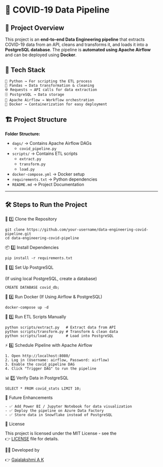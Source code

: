 # 🚀 COVID-19 Data Pipeline  

## 📖 Project Overview  
This project is an **end-to-end Data Engineering pipeline** that extracts COVID-19 data from an API, cleans and transforms it, and loads it into a **PostgreSQL database**. The pipeline is **automated using Apache Airflow** and can be deployed using **Docker**.  

## 📌 Tech Stack  
```
🐍 Python → For scripting the ETL process
📝 Pandas → Data transformation & cleaning
🌐 Requests → API calls for data extraction
🗄️ PostgreSQL → Data storage
🔄 Apache Airflow → Workflow orchestration
🐳 Docker → Containerization for easy deployment
```
## 🏗️ Project Structure  

**Folder Structure:**
- `dags/` → Contains Apache Airflow DAGs  
  - `covid_pipeline.py`  
- `scripts/` → Contains ETL scripts  
  - `extract.py`  
  - `transform.py`  
  - `load.py`  
- `docker-compose.yml` → Docker setup  
- `requirements.txt` → Python dependencies  
- `README.md` → Project Documentation  

---

## 🛠️ Steps to Run the Project

🔽 1️⃣ Clone the Repository  
```
git clone https://github.com/your-username/data-engineering-covid-pipeline.git
cd data-engineering-covid-pipeline
```

📦 2️⃣ Install Dependencies
```
pip install -r requirements.txt
```
🐘 3️⃣ Set Up PostgreSQL

(If using local PostgreSQL, create a database)
```
CREATE DATABASE covid_db;
```
🐳 4️⃣ Run Docker (If Using Airflow & PostgreSQL)
```
docker-compose up -d
```
🔄 5️⃣ Run ETL Scripts Manually
```
python scripts/extract.py   # Extract data from API
python scripts/transform.py # Transform & clean data
python scripts/load.py      # Load into PostgreSQL
```
⚡ 6️⃣ Schedule Pipeline with Apache Airflow
```
1. Open http://localhost:8080/
2. Log in (Username: airflow, Password: airflow)
3. Enable the covid_pipeline DAG
4. Click "Trigger DAG" to run the pipeline
```
📊 7️⃣ Verify Data in PostgreSQL

```
SELECT * FROM covid_stats LIMIT 10;
```
🚀 Future Enhancements
```
- ✅ Add Power BI / Jupyter Notebook for data visualization
- ✅ Deploy the pipeline on Azure Data Factory
- ✅ Store data in Snowflake instead of PostgreSQL
```
📜 License

This project is licensed under the MIT License - see the  
👉 [LICENSE](https://github.com/Gajoshana2910/data-engineering-covid-pipeline/blob/main/LICENSE) file for details.  

👨‍💻 Developed by

👉 [Gajalakshmi A K](https://github.com/Gajoshana2910)

